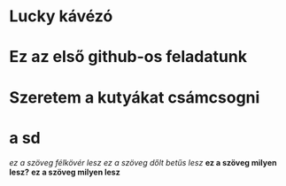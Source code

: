 # Lucky kávézó
# Ez az első github-os feladatunk
# Szeretem a kutyákat csámcsogni


# a   sd
_ez a szöveg félkövér lesz_
*ez a szöveg dőlt betűs lesz*
__ez a szöveg milyen lesz?__
**ez a szöveg milyen lesz**